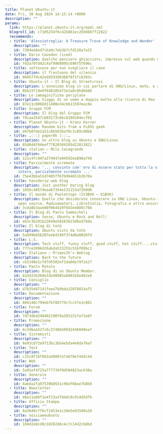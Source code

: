 ```yaml
---
title: Planet Ubuntu-it
date: Fri, 30 Aug 2024 14:15:14 +0000
description: ""
params:
  link: https://planet.ubuntu-it.org/opml.xml
  blogroll_id: c7105234f6c42b881ec2656607f12822
  recommends:
  - title: 'Alessiotreglia: A Treasure Trove of Knowledge and Wonder'
    description: ""
    id: 7304ee6ed7cba9c7eb3b7cfd128a7a15
  - title: Dario Cavedon (iced)
    description: Qualche pensiero ghiacciato, impresso sul web quando me ne ricordo.
    id: f03a79fd42c4af9968095c696f5f696c
  - title: sottovoce per non svegliare il cane
    description: il frastuono del silenzio
    id: 804577dc42edd59396368f8f1fcb393c
  - title: Ubuntu-it – Il Blog di Streetcross
    description: L'ennesimo blog in cui parlare di GNU/Linux, moto, e altro
    id: 8bb33f19e8f648105473e1a8c8bd6b86
  - title: Le immaginifiche periplate
    description: Viaggi di un uomo a doppio malto alla ricerca di Moo
    id: 87e11c0068d11400e34cb611597eac8e
  - title: Gruppo FCM
    description: Il blog del Gruppo FCM
    id: f9caa35d7cb03173c6bc810d104ecf65
  - title: Planet Ubuntu-it – Kranz Korner
    description: Random bits from a FLOSS geek
    id: d47b07de2a51c6b563baf0c1c89c80bb
  - title: …:::| paper0k |:::…
    description: Un altro blog su Ubuntu e GNU/Linux
    id: 85d0ddf84eef77820384265d22813821
  - title: italian – Milo Casagrande
    description: ""
    id: 121c4fc94fa274047a94592ea890a749
  - title: Parzialmente scremato
    description: '... convinto com''ero di essere stato per tutta la vita invece che
      intero, parzialmente scremato ...'
    id: 75e43bba51d7405ff6fb994651b3b70a
  - title: hanzderiw web blog
    description: Just another boring blog
    id: 1656c4057deaa67354e131153af2b9d6
  - title: Il mondo di Paolettopn (IV3BVK – K1BVK)
    description: Quello che desiderate conoscere su GNU Linux, Ubuntu-it, software
      open source, Radioamatori, LibreItalia, Fotografia e altro ancora...
    id: 3cda8b3aae80f064420f663e4889c766
  - title: Il Blog di Paolo Sammicheli
    description: Sesso, Ubuntu e Rock and Roll!
    id: e63c3b291b22649e50283623d6ed76da
  - title: Il blog di totò
    description: Ubuntu visto da totò
    id: 5a999b656207ee64199f3f4d0a8020fd
  - title: L.S.
    description: Tech stuff, funny stuff, good stuff, hot stuff....stuff.
    id: 777ce2096d26abda533255c51bf09bc1
  - title: Italiano – Primes2h's Weblog
    description: Back to the future
    id: c63348e1cfd7d5502ef1da0de79f2e27
  - title: Paolo Rotolo
    description: Blog di un Ubuntu Member.
    id: 81d422b360e33ed8985a600326e482e6
  - title: Consiglio
    description: ""
    id: d7b35d47141feed7b9bda22076824af5
  - title: Documentazione
    description: ""
    id: 804140c799eb7bf88779c7cc57e3c081
  - title: Forum
    description: ""
    id: 7df3dbd24840219079a385151fef2e8f
  - title: Promozione
    description: ""
    id: 6c3d6aa52fc6c3748bb90d24460d0ea7
  - title: Sistemisti
    description: ""
    id: 8e93c872e9713bc3bb4e5da4e0da76af
  - title: Test
    description: ""
    id: c32c8f1bf061a48897e7a678ef4ddc44
  - title: Web
    description: ""
    id: 5a91ef4f25a777739f0d584823ac630a
  - title: Generale
    description: ""
    id: 4abda2fa9753968551c96ef68ae7b8b9
  - title: Newsletter
    description: ""
    id: 46e11a66f1e4f23a3f84dc9c914d5dfb
  - title: Ufficio Stampa
    description: ""
    id: 8a36d0cff6cf2453e1c20e5e93580a10
  - title: noisiamoubuntu
    description: ""
    id: 104d2e8cd8c18262d6c4c7c14d2cb8bd
---
```


